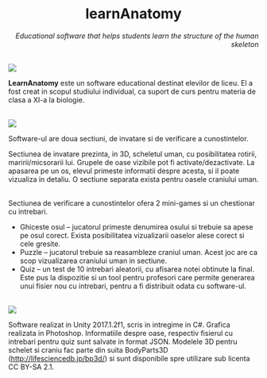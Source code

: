 
<h1 align="center">learnAnatomy</h1>
<p align="right"><i>Educational software that helps students learn the structure of the human skeleton</i></p>
</br>
<img src="https://i.imgur.com/0E7gyfF.png"></img>
<p><b>LearnAnatomy</b> este un software educational destinat elevilor de liceu. El a fost creat in scopul studiului individual, ca suport de curs pentru materia de clasa a XI-a la biologie.</p>
</br>
<img src="https://i.imgur.com/VIY3GMr.png"></img>

 Software-ul are doua sectiuni, de invatare si de verificare a cunostintelor.
</br>
<p>Sectiunea de invatare prezinta, in 3D, scheletul uman, cu posibilitatea rotirii, maririi/micsorarii lui. Grupele de oase vizibile pot fi activate/dezactivate. La apasarea pe un os, elevul primeste informatii despre acesta, si il poate vizualiza in detaliu.
O sectiune separata exista pentru oasele craniului uman.</p>

 </br>
Sectiunea de verificare a cunostintelor ofera 2 mini-games si un chestionar cu intrebari.
<ul>
<li>Ghiceste osul – jucatorul primeste denumirea osului si trebuie sa apese pe osul corect. Exista posibilitatea vizualizarii oaselor alese corect si cele gresite.</li>
<li>Puzzle – jucatorul trebuie sa reasambleze craniul uman. Acest joc are ca scop vizualizarea craniului uman in sectiune.</li>
<li>Quiz – un test de 10 intrebari aleatorii, cu afisarea notei obtinute la final.</li>
Este pus la dispozitie si un tool pentru profesori care permite generarea unui fisier nou cu intrebari, pentru a fi distribuit odata cu software-ul.
</ul>
</br>
<img src="https://i.imgur.com/cW1Y9ho.png"></img>

 Software realizat in Unity 2017.1.2f1, scris in intregime in C#. Grafica realizata in Photoshop.
Informatiile despre oase, respectiv fisierul cu intrebari pentru quiz sunt salvate in format JSON. 
Modelele 3D pentru schelet si craniu fac parte din suita BodyParts3D (http://lifesciencedb.jp/bp3d/) si sunt disponibile spre utilizare sub licenta CC BY-SA 2.1.
